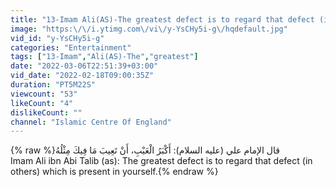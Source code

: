 ```yaml
---
title: "13-Imam Ali(AS)-The greatest defect is to regard that defect (in others)which is present in yourself"
image: "https:\/\/i.ytimg.com\/vi\/y-YsCHy5i-g\/hqdefault.jpg"
vid_id: "y-YsCHy5i-g"
categories: "Entertainment"
tags: ["13-Imam","Ali(AS)-The","greatest"]
date: "2022-03-06T22:51:39+03:00"
vid_date: "2022-02-18T09:00:35Z"
duration: "PT5M22S"
viewcount: "53"
likeCount: "4"
dislikeCount: ""
channel: "Islamic Centre Of England"
---
```

{% raw %}قال الإمام علي (عليه السلام): أَكْبَرُ الْعَيْبِ، أَنْ تَعِيبَ مَا فِيكَ مِثْلُهُ <br />Imam Ali ibn Abi Talib (as): The greatest defect is to regard that defect (in others) which is present in yourself.{% endraw %}
